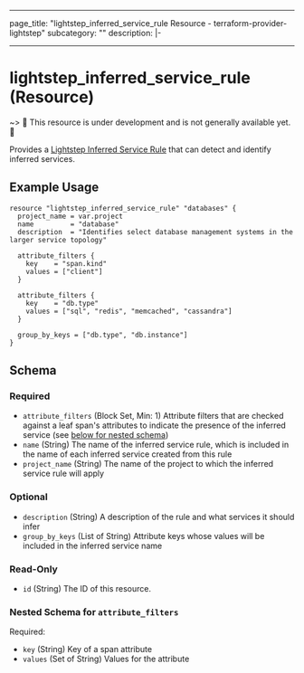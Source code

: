 <!---
This file contains the resource-level documentation and usage examples for the lightstep_inferred_service_rule resource.
The contents of this file will later be merged with the field-level documentation that is generated from
the `Description` attributes in the corresponding .go file to generate the corresponding .md file.
--->

---
page_title: "lightstep_inferred_service_rule Resource - terraform-provider-lightstep"
subcategory: ""
description: |-

---

# lightstep_inferred_service_rule (Resource)

~> 🚧 This resource is under development and is not generally available yet. 🚧

Provides a [Lightstep Inferred Service Rule](https://docs.lightstep.com/docs/view-service-hierarchy-and-performance#add-inferred-services) that can detect and identify inferred services.


## Example Usage

```hcl
resource "lightstep_inferred_service_rule" "databases" {
  project_name = var.project
  name         = "database"
  description  = "Identifies select database management systems in the larger service topology"

  attribute_filters {
    key    = "span.kind"
    values = ["client"]
  }

  attribute_filters {
    key    = "db.type"
    values = ["sql", "redis", "memcached", "cassandra"]
  }

  group_by_keys = ["db.type", "db.instance"]
}
```

<!-- schema generated by tfplugindocs -->
## Schema

### Required

- `attribute_filters` (Block Set, Min: 1) Attribute filters that are checked against a leaf span's attributes to indicate the presence of the inferred service (see [below for nested schema](#nestedblock--attribute_filters))
- `name` (String) The name of the inferred service rule, which is included in the name of each inferred service created from this rule
- `project_name` (String) The name of the project to which the inferred service rule will apply

### Optional

- `description` (String) A description of the rule and what services it should infer
- `group_by_keys` (List of String) Attribute keys whose values will be included in the inferred service name

### Read-Only

- `id` (String) The ID of this resource.

<a id="nestedblock--attribute_filters"></a>
### Nested Schema for `attribute_filters`

Required:

- `key` (String) Key of a span attribute
- `values` (Set of String) Values for the attribute
